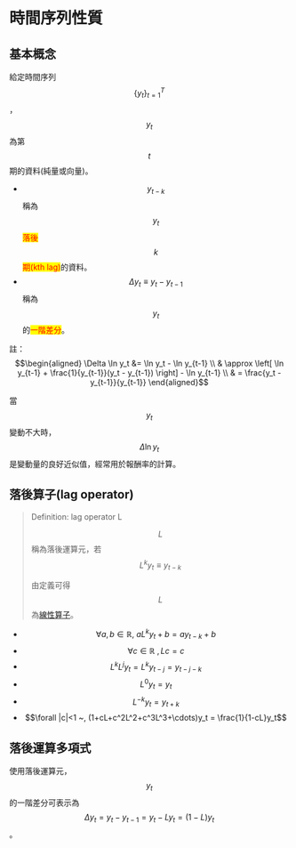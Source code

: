 # 時間序列性質

## 基本概念

給定時間序列$$\{y_t\}_{t=1}^T$$，$$y_t$$為第$$t$$期的資料(純量或向量)。

* $$y_{t-k}$$稱為$$y_t$$<mark style="color:red;">落後</mark>$$k$$<mark style="color:red;">期(kth lag)</mark>的資料。
* $$\Delta y_t \equiv y_t - y_{t-1}$$稱為$$y_t$$的<mark style="color:red;">一階差分</mark>。

註：$$\begin{aligned} \Delta \ln y_t &= \ln y_t - \ln y_{t-1} \\ & \approx  \left[ \ln y_{t-1} + \frac{1}{y_{t-1}}(y_t - y_{t-1})  \right] - \ln y_{t-1} \\ & =  \frac{y_t - y_{t-1}}{y_{t-1}}   \end{aligned}$$

當$$y_t$$變動不大時，$$\Delta \ln y_t$$是變動量的良好近似值，經常用於報酬率的計算。

## 落後算子(lag operator)

> Definition: lag operator L
>
> $$L$$稱為落後運算元，若$$L^ky_t \equiv y_{t-k}$$
>
> 由定義可得$$L$$為[線性算子](../linear-algebra/linear-transform/#xian-xing-ying-she-zhuan-huan-linear-mapping-or-linear-transform)。

* $$\forall a,b \in \mathbb{R},~aL^ky_t+b=ay_{t-k}+b$$
* $$\forall c \in \mathbb{R} ~, Lc=c$$
* $$L^kL^jy_t = L^k y_{t-j}=y_{t-j-k}$$
* $$L^0y_t=y_t$$
* $$L^{-k}y_t=y_{t+k}$$
* $$\forall |c|<1 ~, (1+cL+c^2L^2+c^3L^3+\cdots)y_t = \frac{1}{1-cL}y_t$$

## 落後運算多項式

使用落後運算元，$$y_t$$的一階差分可表示為$$\Delta y_t= y_t -y_{t-1}=y_t - Ly_t=(1-L)y_t$$。
